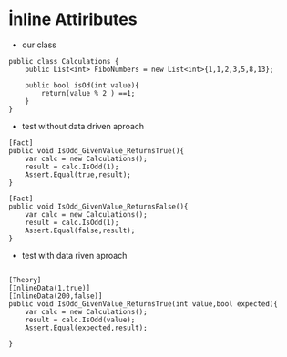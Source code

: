 # İnline Attiributes

- our class

```clike
public class Calculations {
    public List<int> FiboNumbers = new List<int>{1,1,2,3,5,8,13};

    public bool isOd(int value){
        return(value % 2 ) ==1;
    }
}
```

- test without data driven aproach

```clike
[Fact]
public void IsOdd_GivenValue_ReturnsTrue(){
    var calc = new Calculations();
    result = calc.IsOdd(1);
    Assert.Equal(true,result);
}

[Fact]
public void IsOdd_GivenValue_ReturnsFalse(){
    var calc = new Calculations();
    result = calc.IsOdd(1);
    Assert.Equal(false,result);
}

```


- test with data riven aproach

```clike

[Theory]
[InlineData(1,true)]
[InlineData(200,false)]
public void IsOdd_GivenValue_ReturnsTrue(int value,bool expected){
    var calc = new Calculations();
    result = calc.IsOdd(value);
    Assert.Equal(expected,result);

}


```



